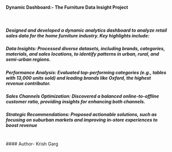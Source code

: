#### Dynamic Dashboard:- The Furniture Data Insight Project
<br>

##### Designed and developed a dynamic analytics dashboard to analyze retail sales data for the home furniture industry. Key highlights include:

##### Data Insights: Processed diverse datasets, including brands, categories, materials, and sales locations, to identify patterns in urban, rural, and semi-urban regions.

##### Performance Analysis: Evaluated top-performing categories (e.g., tables with 13,000 units sold) and leading brands like Oxford, the highest revenue contributor.

##### Sales Channels Optimization: Discovered a balanced online-to-offline customer ratio, providing insights for enhancing both channels.

##### Strategic Recommendations: Proposed actionable solutions, such as focusing on suburban markets and improving in-store experiences to boost revenue
<br>
#### Author- Krish Garg
